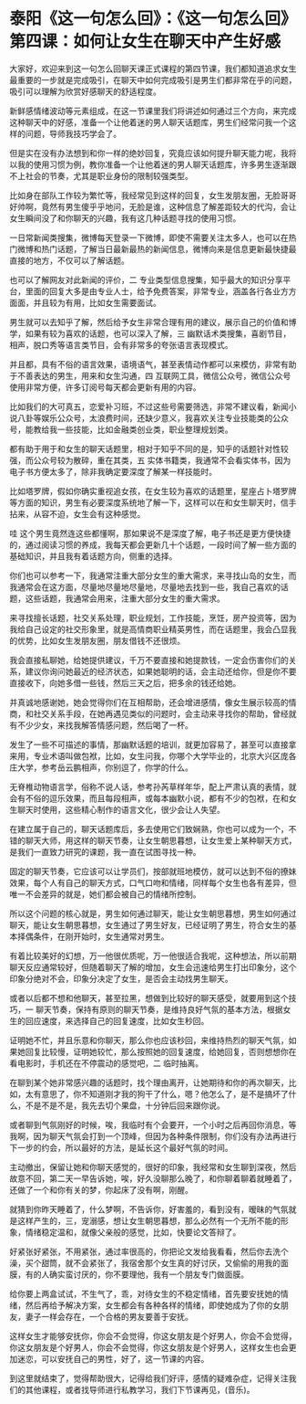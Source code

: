 # 泰阳《这一句怎么回》：《这一句怎么回》第四课：如何让女生在聊天中产生好感

大家好，欢迎来到这一句怎么回聊天课正式课程的第四节课，我们都知道追求女生最重要的一步就是完成吸引，在聊天中如何完成吸引是男生们都非常在乎的问题，吸引可以理解为欣赏好感聊天的舒适程度。

新鲜感情绪波动等元素组成，在这一节课里我们将讲述如何通过三个方向，来完成这种聊天中的好感，准备一个让他着迷的男人聊天话题库，男生们经常问我一个这样的问题，导师我技巧学会了。

但是实在没有办法想到和你一样的绝妙回复，究竟应该如何提升聊天能力呢，我将以我的使用习惯为例，教你准备一个让他着迷的男人聊天话题库，许多男生逐渐跟不上社会的节奏，尤其是职业身份的限制较强类型。

比如身在部队工作较为繁忙等，我经常见到这样的回复，女生发朋友圈，无脸哥哥好帅啊，竟然有男生傻乎乎地问，无脸是谁，这种信息了解差距较大的代沟，会让女生瞬间没了和你聊天的兴趣，我有这几种话题寻找的使用习惯。

一日常新闻类搜集，微博每天登录一下微博，即使不需要关注太多人，也可以在热门微博和热门话题，了解当日最新最热的新闻信息，微博向来是信息更新最快捷最直接的地方，不仅可以了解话题。

也可以了解网友对此新闻的评价，二 专业类型信息搜集，知乎最大的知识分享平台，里面的回复大多是由专业人士，给予免费答案，非常专业，涵盖各行各业方方面面，并且较为有用，比如女生需要面试。

男生就可以去知乎了解，然后给予女生非常合理有用的建议，展示自己的价值和博学，如果有较为喜欢的话题，也可以深入了解，三 幽默话术类搜集，喜剧节目，相声，脱口秀等语言类节目，会有非常多的夸张语言表现模式。

并且都，具有不俗的语言效果，语境语气，甚至表情动作都可以来模仿，非常有助于不善表达的男生，用来和女生沟通，四 互联网工具，微信公众号，微信公众号使用非常方便，许多订阅号每天都会更新有用的内容。

比如我们的大可真五，恋爱补习班，不过这些号需要筛选，非常不建议看，新闻小说八卦等娱乐公众号，太浪费时间，还缺少意义，我喜欢关注专业技能类的公众号，能教给我一些技能，比如金融类创业类，职业整理规划类。

都有助于用于和女生的聊天话题里，相对于知乎不同的是，知乎的话题针对性较强，而公众号较为散碎，重在其类，五 实体书籍类，我通常不会看实体书，因为电子书方便太多了，除非我确定要深度了解某一样技能时。

比如塔罗牌，假如你确实重视追女孩，在女生较为喜欢的话题里，星座占卜塔罗牌等方面的知识，男生有必要深度系统地了解一下，这样可以在和女生聊天时，信手拈来，从容不迫，女生会有这种感觉。

哇 这个男生竟然连这些都懂啊，那如果说不是深度了解，电子书还是更方便快捷的，通过阅读习惯的养成，我每天都会更新几十个话题，一段时间了解一些方面的基础知识，并且我有着话题方向，侧重的选择。

你们也可以参考一下，我通常注重大部分女生的重大需求，来寻找山岛的女生，而我通常会在这方面，尽量地尽量地尽量地，尽量地去找到一些，我自己喜欢的话题，这些话题，我通常会用来，注重大部分女生的重大需求。

来寻找擅长话题，社交关系处理，职业规划，工作技能，烹饪，房产投资等，因为我给自己设定的社交形象里，就是高情商职业精英男性，而在话题里，我会凸显我的优势，比如女生发朋友圈，朋友借钱不还很烦。

我会直接私聊她，给她提供建议，千万不要直接和她提款钱，一定会伤害你们的关系，建议你询问她最近的经济状态，如果她聪明的话，会主动还给你，但是你不要直接收下，向她多借一些钱，然后三天之后，把多余的钱还给她。

并真诚地感谢她，她会觉得你们在互相帮助，还会增进感情，像女生展示较高的情商，和社交关系手段，在她再遇见类似的问题时，会主动来寻找你的帮助，曾经就有不少少女，来找我解答情感问题，然后喝了一杯。

发生了一些不可描述的事情，那幽默话题的培训，就更加容易了，甚至可以直接拿来用，专业术语叫做包袱，比如，女生问我，你哪个大学毕业的，北京大兴区庞各庄大学，参考岳云鹏相声，你别逗了，你学的什么。

无脊椎动物语言学，俗称不说人话，参考孙芮草样年华，配上严肃认真的表情，就会有不俗的逗乐效果，而且每段相声，或每本幽默小说，都有不少的包袱，在和女生聊天时使用，这些精心制作的语言文化，很少会让人失望。

在建立属于自己的，聊天话题库后，多去使用它们致娴熟，你也可以成为一个，不错的聊天大师，用这样的聊天节奏，让女生朝思暮想，让女生爱上某种聊天方式，是我们一直致力研究的课题，我一直在试图寻找一种。

固定的聊天节奏，它应该可以让学员们，按部就班地模仿，就可以达到不俗的撩妹效果，每个人有自己的聊天方式，口气口吻和情绪，同样每个女生也各有差异，但唯一不会差异的就是，她们都会被自己的情绪所控制。

所以这个问题的核心就是，男生如何通过聊天，能让女生朝思暮想，男生如何通过聊天，能让女生朝思暮想，女生通过了男生好友，已经证明了男生，符合女生的基本择偶条件，在刚开始时，女生通常对男生。

有着比较美好的幻想，万一他很优质呢，万一他很适合我呢，这种想法，所以前期聊天反应通常较好，但随着聊天了解的增加，女生会迅速给男生打出印象分，这个印象分绝对不会，印象分决定了女生，是否会主动找男生聊天。

或者以后都不想和他聊天，甚至拉黑，想做到比较好的聊天感受，就要用到这个技巧，一 聊天节奏，保持有原则的聊天节奏，是维持良好气氛的基本方法，根据女生的回应速度，来选择自己的回复速度，比如女生秒回。

证明她不忙，并且乐意和你聊天，那么你也应该秒回，来维持热烈的聊天气氛，如果她回复比较慢，证明她较忙，那么按照她的回复速度，给她回复，否则想想你在看电影时，手机还在不停震动的感觉吧，二 临时抽离。

在聊到某个她非常感兴趣的话题时，找个理由离开，让她期待和你的再次聊天，比如，太有意思了，你不知道刚才我的狗干了什么，嗯？他怎么了，是不是搞坏了什么，不是不是不是，我先去切个果盘，十分钟后回来跟你说。

或者聊到气氛刚好的时候，唉，我临时有个会要开，一个小时之后再回你消息，等我啊，因为聊天气氛会打到一个顶峰，但因为各种条件限制，你们没有办法再进行下一步的约会，所以最好的方法，是延长这个最好气氛的时间。

主动撤出，保留让她和你聊天感觉的，很好的印象，我经常和女生聊到深夜，然后故意不回，第二天一早告诉她，唉，好久没聊那么晚了，和你聊着聊着就睡着了，还做了一个和你有关的梦，你起床了没有啊，刚醒。

就猜到你昨天睡着了，什么梦啊，不告诉你，好害羞的，看到没有，暧昧的气氛就是这样产生的，三，宠溺感，想让女生朝思暮想，那么必然有一个无所不能的形象，情绪稳定温和，就像父亲般的感觉，比如，快要论文答辩了。

好紧张好紧张，不用紧张，通过率很高的，你把论文发给我看看，然后你去洗个澡，买个甜筒，就不会紧张了，我宿舍那个女生真的好讨厌，又偷偷的用我的面膜，有的人确实蛮讨厌的，你不要理他，我有一个朋友专门做面膜。

给你要上两盒试试，不生气了，乖，对待女生的不稳定情绪，首先要安抚她的情绪，然后再给予解决方案，女生都会有各种各样的情绪，即使她成为了你的女朋友，妻子一样会存在，一个合格的男友要善于安抚。

这样女生才能够安抚你，你会不会觉得，你这女朋友是个好男人，你会不会觉得，你这女朋友是个好男人，你会不会觉得，你这女朋友是个好男人，这样女生也会更加迷恋，可以安抚自己的男性，好了，这一节课的内容。

到这里就结束了，觉得帮助很大，记得给我们好评，感情的疑难杂症，记得关注我们的其他课程，或者找导师进行私教学习，我们下节课再见，(音乐)。

